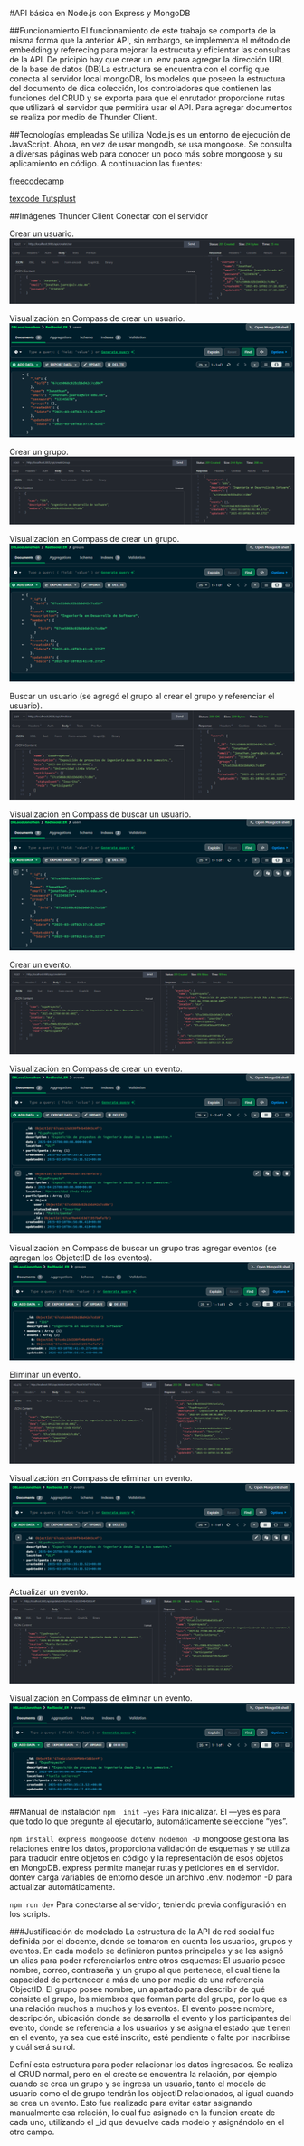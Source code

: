 #API básica en Node.js con Express y MongoDB

##Funcionamiento
El funcionamiento de este trabajo se comporta de la misma forma que la anterior API, sin embargo, se implementa el método de embedding y referecing para mejorar la estrucuta y eficientar las consultas de la API. De pricipio hay que crear un .env para agregar la dirección URL de la base de datos (DB)La estructura se encuentra con el config que conecta al servidor local mongoDB, los modelos que poseen la estructura del documento de dica colección, los controladores que contienen las funciones del CRUD y se exporta para que el enrutador proporcione rutas que utilizará el servidor que permitirá usar el API. Para agregar documentos se realiza por medio de Thunder Client.

##Tecnologías empleadas
Se utiliza Node.js es un entorno de ejecución de JavaScript.
Ahora, en vez de usar mongodb, se usa mongoose.
Se consulta a diversas páginas web para conocer un poco más sobre mongoose y su aplicamiento en código. A continuacion las fuentes:


[freecodecamp](https://www.freecodecamp.org/news/introduction-to-mongoose-for-mongodb-d2a7aa593c57/)

[texcode Tutsplust](https://code.tutsplus.com/es/an-introduction-to-mongoose-for-mongodb-and-nodejs--cms-29527a)

##Imágenes Thunder Client
Conectar con el servidor

Crear un usuario.
![createUserWithoutGroup](/assets/createUserWithoutGroup.png)

Visualización en Compass de crear un usuario.
![createUserWithoutGroupCompass](/assets/createUserWithoutGroupCompass.png)

Crear un grupo.
![createGroup](/assets/createGroup.png)

Visualización en Compass de crear un grupo.
![createGroupCompass](/assets/createGroupCompass.png)

Buscar un usuario (se agregó el grupo al crear el grupo y referenciar el usuario).
![findUserWithGroup](/assets/findUserWithGroup.png)

Visualización en Compass de buscar un usuario.
![findUserWithGroupCompass](/assets/findUserWithGroupCompass.png)

Crear un evento.
![deleteEvent](/assets/createEvent.png)

Visualización en Compass de crear un evento.
![deleteEventCompass](/assets/createEventCompass.png)

Visualización en Compass de buscar un grupo tras agregar eventos (se agregan los ObjetctID de los eventos).
![deleteEventCompass](/assets/findGroupCompass.png)

Eliminar un evento.
![deleteEvent](/assets/deleteEvent.png)

Visualización en Compass de eliminar un evento.
![deleteEventCompass](/assets/deleteEventCompass.png)

Actualizar un evento.
![updateEvent](/assets/updateEvent.png)

Visualización en Compass de eliminar un evento.
![updateEventCompass](/assets/updateEventCompass.png)


##Manual de instalación 
```npm  init —yes```  Para inicializar. El —yes es para que todo lo que pregunte al ejecutarlo, automáticamente seleccione “yes”.

```npm install express mongooose dotenv nodemon -D``` mongoose gestiona las relaciones entre los datos, proporciona validación de esquemas y se utiliza para traducir entre objetos en código y la representación de esos objetos en MongoDB. express permite manejar rutas y peticiones en el servidor. dontev carga variables de entorno desde un archivo .env. nodemon -D para actualizar automáticamente.

```npm run dev``` Para conectarse al servidor, teniendo previa configuración en los scripts.

###Justificación de modelado
La estructura de la API de red social fue definida por el docente, donde se tomaron en cuenta los usuarios, grupos y eventos. En cada modelo se definieron puntos principales y se les asignó un alias para poder referenciarlos entre otros esquemas: 
El usuario posee nombre, correo, contraseña y un grupo al que pertenece, el cual tiene la capacidad de pertenecer a más de uno por medio de una referencia ObjectID. 
El grupo posee nombre, un apartado para describir de qué consiste el grupo, los miembros que forman parte del grupo, por lo que es una relación muchos a muchos y los eventos.
El evento posee nombre, descripción, ubicación donde se desarrolla el evento y los participantes del evento, donde se referencia a los usuarios y se asigna el estado que tienen en el evento, ya sea que esté inscrito, esté pendiente o falte por inscribirse y cuál será su rol.

Definí esta estructura para poder relacionar los datos ingresados. Se realiza el CRUD normal, pero en el create se encuentra la relación, por ejemplo cuando se crea un grupo y se ingresa un usuario, tanto el modelo de usuario como el de grupo tendrán los objectID relacionados, al igual cuando se crea un evento. Esto fue realizado para evitar estar asignando manualmente esa relación, lo cual fue asignado en la funcion create de cada uno, utilizando el _id que devuelve cada modelo y asignándolo en el otro campo.